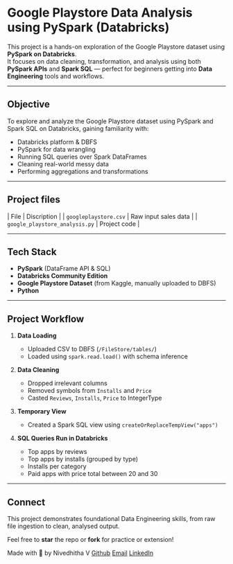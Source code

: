 
#  Google Playstore Data Analysis using PySpark (Databricks)

This project is a hands-on exploration of the Google Playstore dataset using **PySpark on Databricks**.  
It focuses on data cleaning, transformation, and analysis using both **PySpark APIs** and **Spark SQL** — perfect for beginners getting into **Data Engineering** tools and workflows.

---

##  Objective

To explore and analyze the Google Playstore dataset using PySpark and Spark SQL on Databricks, gaining familiarity with:

- Databricks platform & DBFS
- PySpark for data wrangling
- Running SQL queries over Spark DataFrames
- Cleaning real-world messy data
- Performing aggregations and transformations

---

##  Project files 

| File | Discription |
| `googleplaystore.csv` | Raw input sales data |
| `google_playstore_analysis.py` | Project code |

---

##  Tech Stack

-  **PySpark** (DataFrame API & SQL)
-  **Databricks Community Edition**
-  **Google Playstore Dataset** (from Kaggle, manually uploaded to DBFS)
-  **Python**

---

##  Project Workflow

1. **Data Loading**
   - Uploaded CSV to DBFS (`/FileStore/tables/`)
   - Loaded using `spark.read.load()` with schema inference

2. **Data Cleaning**
   - Dropped irrelevant columns
   - Removed symbols from `Installs` and `Price`
   - Casted `Reviews`, `Installs`, `Price` to IntegerType

3. **Temporary View**
   - Created a Spark SQL view using `createOrReplaceTempView("apps")`

4. **SQL Queries Run in Databricks**
   - Top apps by reviews
   - Top apps by installs (grouped by type)
   - Installs per category
   - Paid apps with price total between 20 and 30

---

## Connect

This project demonstrates foundational Data Engineering skills, from raw file ingestion to clean, analysed output.

Feel free to **star** the repo or **fork** for practice or extension!

Made with 💙 by Nivedhitha V 
[Github](https://github.com/Nivedhitha-V)
[Email](nivedhithav0407@gmail.com)
[LinkedIn](https://www.linkedin.com/in/nivedhitha-v/)

